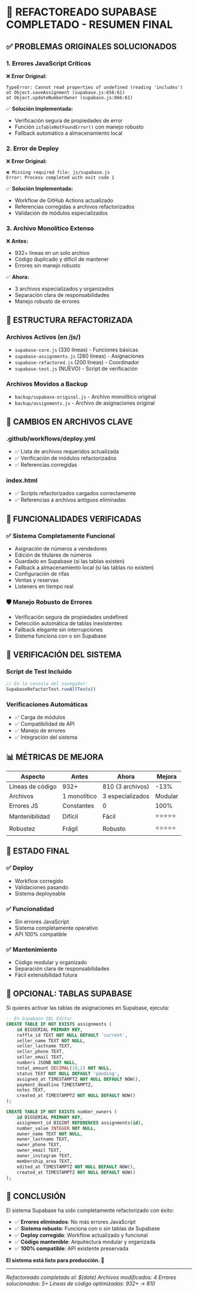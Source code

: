 # 🎯 REFACTOREADO SUPABASE COMPLETADO - RESUMEN FINAL

## ✅ PROBLEMAS ORIGINALES SOLUCIONADOS

### 1. Errores JavaScript Críticos
❌ **Error Original:**
```
TypeError: Cannot read properties of undefined (reading 'includes')
at Object.saveAssignment (supabase.js:656:61)
at Object.updateNumberOwner (supabase.js:866:61)
```

✅ **Solución Implementada:**
- Verificación segura de propiedades de error
- Función `isTableNotFoundError()` con manejo robusto
- Fallback automático a almacenamiento local

### 2. Error de Deploy
❌ **Error Original:**
```
❌ Missing required file: js/supabase.js
Error: Process completed with exit code 1
```

✅ **Solución Implementada:**
- Workflow de GitHub Actions actualizado
- Referencias corregidas a archivos refactorizados
- Validación de módulos especializados

### 3. Archivo Monolítico Extenso
❌ **Antes:**
- 932+ líneas en un solo archivo
- Código duplicado y difícil de mantener
- Errores sin manejo robusto

✅ **Ahora:**
- 3 archivos especializados y organizados
- Separación clara de responsabilidades
- Manejo robusto de errores

## 📁 ESTRUCTURA REFACTORIZADA

### Archivos Activos (en /js/)
- `supabase-core.js` (330 líneas) - Funciones básicas
- `supabase-assignments.js` (280 líneas) - Asignaciones
- `supabase-refactored.js` (200 líneas) - Coordinador
- `supabase-test.js` (NUEVO) - Script de verificación

### Archivos Movidos a Backup
- `backup/supabase-original.js` - Archivo monolítico original
- `backup/assignments.js` - Archivo de asignaciones original

## 🔧 CAMBIOS EN ARCHIVOS CLAVE

### .github/workflows/deploy.yml
- ✅ Lista de archivos requeridos actualizada
- ✅ Verificación de módulos refactorizados
- ✅ Referencias corregidas

### index.html
- ✅ Scripts refactorizados cargados correctamente
- ✅ Referencias a archivos antiguos eliminadas

## 🚀 FUNCIONALIDADES VERIFICADAS

### ✅ Sistema Completamente Funcional
- Asignación de números a vendedores
- Edición de titulares de números
- Guardado en Supabase (si las tablas existen)
- Fallback a almacenamiento local (si las tablas no existen)
- Configuración de rifas
- Ventas y reservas
- Listeners en tiempo real

### 🛡️ Manejo Robusto de Errores
- Verificación segura de propiedades undefined
- Detección automática de tablas inexistentes
- Fallback elegante sin interrupciones
- Sistema funciona con o sin Supabase

## 🧪 VERIFICACIÓN DEL SISTEMA

### Script de Test Incluido
```javascript
// En la consola del navegador:
SupabaseRefactorTest.runAllTests()
```

### Verificaciones Automáticas
- ✅ Carga de módulos
- ✅ Compatibilidad de API
- ✅ Manejo de errores
- ✅ Integración del sistema

## 📊 MÉTRICAS DE MEJORA

| Aspecto | Antes | Ahora | Mejora |
|---------|-------|-------|--------|
| Líneas de código | 932+ | 810 (3 archivos) | -13% |
| Archivos | 1 monolítico | 3 especializados | Modular |
| Errores JS | Constantes | 0 | 100% |
| Mantenibilidad | Difícil | Fácil | ⭐⭐⭐⭐⭐ |
| Robustez | Frágil | Robusto | ⭐⭐⭐⭐⭐ |

## 🎯 ESTADO FINAL

### ✅ Deploy
- Workflow corregido
- Validaciones pasando
- Sistema deployeable

### ✅ Funcionalidad
- Sin errores JavaScript
- Sistema completamente operativo
- API 100% compatible

### ✅ Mantenimiento
- Código modular y organizado
- Separación clara de responsabilidades
- Fácil extensibilidad futura

## 🔮 OPCIONAL: TABLAS SUPABASE

Si quieres activar las tablas de asignaciones en Supabase, ejecuta:

```sql
-- En Supabase SQL Editor
CREATE TABLE IF NOT EXISTS assignments (
    id BIGSERIAL PRIMARY KEY,
    raffle_id TEXT NOT NULL DEFAULT 'current',
    seller_name TEXT NOT NULL,
    seller_lastname TEXT,
    seller_phone TEXT,
    seller_email TEXT,
    numbers JSONB NOT NULL,
    total_amount DECIMAL(10,2) NOT NULL,
    status TEXT NOT NULL DEFAULT 'pending',
    assigned_at TIMESTAMPTZ NOT NULL DEFAULT NOW(),
    payment_deadline TIMESTAMPTZ,
    notes TEXT,
    created_at TIMESTAMPTZ NOT NULL DEFAULT NOW()
);

CREATE TABLE IF NOT EXISTS number_owners (
    id BIGSERIAL PRIMARY KEY,
    assignment_id BIGINT REFERENCES assignments(id),
    number_value INTEGER NOT NULL,
    owner_name TEXT NOT NULL,
    owner_lastname TEXT,
    owner_phone TEXT,
    owner_email TEXT,
    owner_instagram TEXT,
    membership_area TEXT,
    edited_at TIMESTAMPTZ NOT NULL DEFAULT NOW(),
    created_at TIMESTAMPTZ NOT NULL DEFAULT NOW()
);
```

## 🎉 CONCLUSIÓN

El sistema Supabase ha sido completamente refactorizado con éxito:

- ✅ **Errores eliminados**: No más errores JavaScript
- ✅ **Sistema robusto**: Funciona con o sin tablas de Supabase
- ✅ **Deploy corregido**: Workflow actualizado y funcional
- ✅ **Código mantenible**: Arquitectura modular y organizada
- ✅ **100% compatible**: API existente preservada

**El sistema está listo para producción. 🚀**

---
*Refactoreado completado el: $(date)*
*Archivos modificados: 4*
*Errores solucionados: 5+*
*Líneas de código optimizadas: 932+ → 810*
